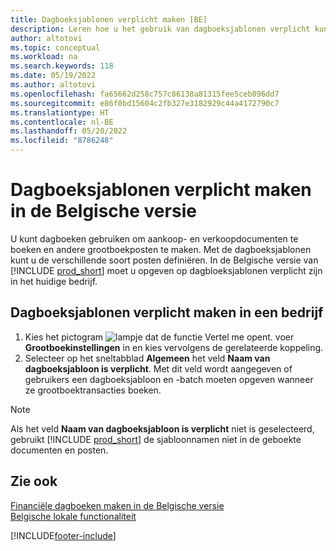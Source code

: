 ```yaml
---
title: Dagboeksjablonen verplicht maken [BE]
description: Leren hoe u het gebruik van dagboeksjablonen verplicht kunt maken in de Belgische versie.
author: altotovi
ms.topic: conceptual
ms.workload: na
ms.search.keywords: 118
ms.date: 05/19/2022
ms.author: altotovi
ms.openlocfilehash: fa65662d258c757c86138a81315fee5ceb096dd7
ms.sourcegitcommit: e86f0bd15604c2fb327e3182929c44a4172790c7
ms.translationtype: HT
ms.contentlocale: nl-BE
ms.lasthandoff: 05/20/2022
ms.locfileid: "8786248"
---
```

# <a name="make-journal-templates-mandatory-in-the-belgian-version"></a>Dagboeksjablonen verplicht maken in de Belgische versie

U kunt dagboeken gebruiken om aankoop- en verkoopdocumenten te boeken en andere grootboekposten te maken. Met de dagboeksjablonen kunt u de verschillende soort posten definiëren. In de Belgische versie van [!INCLUDE [prod_short](../../includes/prod_short.md)] moet u opgeven op dagbloeksjablonen verplicht zijn in het huidige bedrijf.  

## <a name="to-make-journal-templates-required-in-a-company"></a>Dagboeksjablonen verplicht maken in een bedrijf

1. Kies het pictogram ![lampje dat de functie Vertel me opent.](../../media/ui-search/search_small.png "Vertel me wat u wilt doen") voer **Grootboekinstellingen** in en kies vervolgens de gerelateerde koppeling.  
2. Selecteer op het sneltabblad **Algemeen** het veld **Naam van dagboeksjabloon is verplicht**. Met dit veld wordt aangegeven of gebruikers een dagboeksjabloon en -batch moeten opgeven wanneer ze grootboektransacties boeken.  

> [!NOTE]  
> Als het veld **Naam van dagboeksjabloon is verplicht** niet is geselecteerd, gebruikt [!INCLUDE [prod_short](../../includes/prod_short.md)] de sjabloonnamen niet in de geboekte documenten en posten.

## <a name="see-also"></a>Zie ook

[Financiële dagboeken maken in de Belgische versie](how-to-create-financial-journals.md)  
[Belgische lokale functionaliteit](belgium-local-functionality.md)  


[!INCLUDE[footer-include](../../includes/footer-banner.md)]
